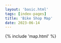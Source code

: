 ```yaml
---
layout: 'basic.html'
tags: [index-pages]
title: 'Bike Shop Map'
date: 2023-06-14
---
```


{% include 'map.html' %}